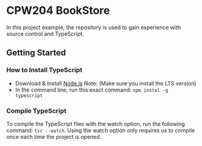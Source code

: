 # CPW204 BookStore
In this project example, the repository is used to gain experience with 
source control and TypeScript.


## Getting Started

### How to Install TypeScript
- Download & Install [Node.js](https://nodejs.org/) 
Note: (Make sure you install the LTS version)
- In the command line, run this exact command: `npm instal -g typescript`

### Compile TypeScript
To compile the TypeScript files with the watch option, run the following command:
`tsc --watch`. Using the watch option only requires us to compile once each time the
project is opened.